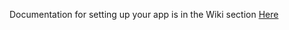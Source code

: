 Documentation for setting up your app is in the Wiki section [Here](https://github.com/karimalsaka/BoilerplateiOS/wiki)

